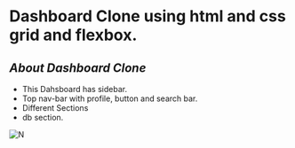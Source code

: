 # Dashboard Clone using html and css grid and flexbox.

## _About Dashboard Clone_
- This Dahsboard has sidebar.
- Top nav-bar with profile, button and search bar.
- Different Sections
- db section.

![N](/images/Dashboard.png)